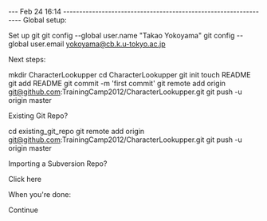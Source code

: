 

--- Feb 24 16:14 -----------------------------------------------------------------
Global setup:

 Set up git
  git config --global user.name "Takao Yokoyama"
  git config --global user.email yokoyama@cb.k.u-tokyo.ac.jp
      

Next steps:

  mkdir CharacterLookupper
  cd CharacterLookupper
  git init
  touch README
  git add README
  git commit -m 'first commit'
  git remote add origin git@github.com:TrainingCamp2012/CharacterLookupper.git
  git push -u origin master
      

Existing Git Repo?

  cd existing_git_repo
  git remote add origin git@github.com:TrainingCamp2012/CharacterLookupper.git
  git push -u origin master
      

Importing a Subversion Repo?

  Click here
      

When you're done:

  Continue

